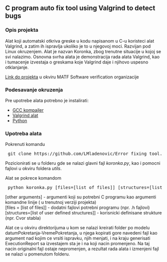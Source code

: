 ## C program auto fix tool using Valgrind to detect bugs

### Opis projekta

Alat koji automatski otkriva greske u kodu napisanom u C-u koristeci alat Valgrind, a zatim ih ispravlja ukoliko je to u njegovoj moci. Razvijan pod Linux okruzenjem. Alat je nazvan Koronka, zbog trenutne situacije u kojoj se svi nalazimo. Osnovna svrha alata je demonstracija rada alata Valgrind, kao i tumacenje izvestaja o greskama koje Valgrind daje i njihovo uspesno otklanjanje.


[Link do projekta](https://github.com/MATF-Software-Verification/05_error_fixing_tool.git) u okviru MATF Software verification organizacije

### Podesavanje okruzenja

Pre upotrebe alata potrebno je instalirati:
- [GCC kompajler](https://linuxize.com/post/how-to-install-gcc-compiler-on-ubuntu-18-04/)
- [Valgrind alat](https://wiki.ubuntu.com/Valgrind)
- [Python](https://docs.python-guide.org/starting/install3/linux/)

### Upotreba alata

Pokrenuti komandu 
<pre> git clone https://github.com/LMladenovic/Error_fixing_tool.git </pre>

Pozicionirati se u folderu gde se nalazi glavni fajl <i>koronka.py</i>, kao i pomocni fajlovi u okviru foldera <i>utils</i>.

Alat se pokrece komandom
<pre> python koronka.py [files=[list of files]] [structures=[list of user defined structures]] [c file|path to c file] [other arguments] </pre>

[other arguments] - argumenti koji su potrebni C programu kao argumenti komandne linije ( u trenutnoj verziji projekta)  
[files = [list of files]] - dodatni fajlovi potrebni programu (npr. .h fajlovi)  
[structures=[list of user defined structures]] - korisnicki definisane strukture (npr. Cvor stabla)  

Alat ce u okviru direktorijuma u kom se nalazi kreirati folder po modelu datumPokretanja-VremePokretanja, u njega kopirati gore navedeni fajl kao argument nad kojim ce vrsiti ispravku, njih menjati, i na kraju generisati ExecutionReport sa izvestajem sta je i na koji nacin promenjeno. Na taj nacin originalni fajl ostaje nepromenjen, a rezultat rada alata i izmenjeni fajl se nalazi u pomenutom folderu. 
